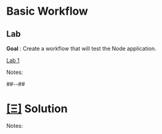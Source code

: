 <!-- .slide: class="exercice" -->

# Basic Workflow

## Lab 

**Goal** : Create a workflow that will test the Node application.

[Lab 1](https://github.com/sfeir-open-source/sfeir-school-github-actions/blob/main/steps/01-GA-Basics/README.md)

Notes:

##--##
<!-- .slide: class="transition blue"-->

# [[Ξ]](https://github.com/sfeir-open-source/sfeir-school-github-actions/tree/main/steps/01-GA-Basics-solution) Solution

Notes:
